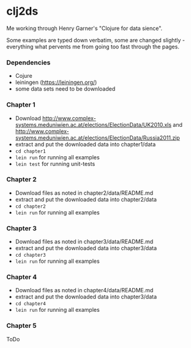 # clj2ds

Me working through Henry Garner's "Clojure for data sience".

Some examples are typed down verbatim, some are changed slightly - everything what pervents me from going too fast through the pages.

### Dependencies
   
   * Cojure
   * leiningen (https://leiningen.org/)
   * some data sets need to be downloaded

### Chapter 1

   * Download http://www.complex-systems.meduniwien.ac.at/elections/ElectionData/UK2010.xls and http://www.complex-systems.meduniwien.ac.at/elections/ElectionData/Russia2011.zip
   * extract and put the downloaded data into chapter1/data
   * `cd chapter1`
   * `lein run` for running all examples
   * `lein test` for running unit-tests

### Chapter 2

   * Download files as noted in chapter2/data/README.md
   * extract and put the downloaded data into chapter2/data
   * `cd chapter2`
   * `lein run` for running all examples

### Chapter 3

   * Download files as noted in chapter3/data/README.md
   * extract and put the downloaded data into chapter3/data
   * `cd chapter3`
   * `lein run` for running all examples

### Chapter 4

   * Download files as noted in chapter4/data/README.md
   * extract and put the downloaded data into chapter3/data
   * `cd chapter4`
   * `lein run` for running all examples

### Chapter 5

ToDo


